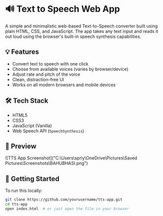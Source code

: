 # 🔊 Text to Speech Web App

A simple and minimalistic web-based Text-to-Speech converter built using plain HTML, CSS, and JavaScript. The app takes any text input and reads it out loud using the browser's built-in speech synthesis capabilities.

## 💡 Features

- Convert text to speech with one click
- Choose from available voices (varies by browser/device)
- Adjust rate and pitch of the voice
- Clean, distraction-free UI
- Works on all modern browsers and mobile devices

## 🛠️ Tech Stack

- HTML5
- CSS3
- JavaScript (Vanilla)
- Web Speech API (`SpeechSynthesis`)

## 📸 Preview

![TTS App Screenshot]("C:\Users\spriy\OneDrive\Pictures\Saved Pictures\Screenshots\BAHUBHASI.png") <!-- Replace this with actual screenshot path if available -->

## 🚀 Getting Started

To run this locally:

```bash
git clone https://github.com/yourusername/tts-app.git
cd tts-app
open index.html  # or just open the file in your browser
